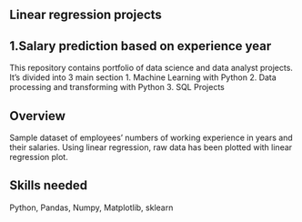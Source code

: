 ﻿## **Linear regression projects**


## **1.Salary prediction based on experience year**
This repository contains portfolio of data science and data analyst projects. It’s divided into 3 main section 1. Machine Learning with Python 2. Data processing and transforming with Python 3. SQL Projects
## Overview
Sample dataset of employees’ numbers of working experience in years and their salaries. Using linear regression, raw data has been plotted with linear regression plot. 
## Skills needed 
Python, Pandas, Numpy, Matplotlib, sklearn




